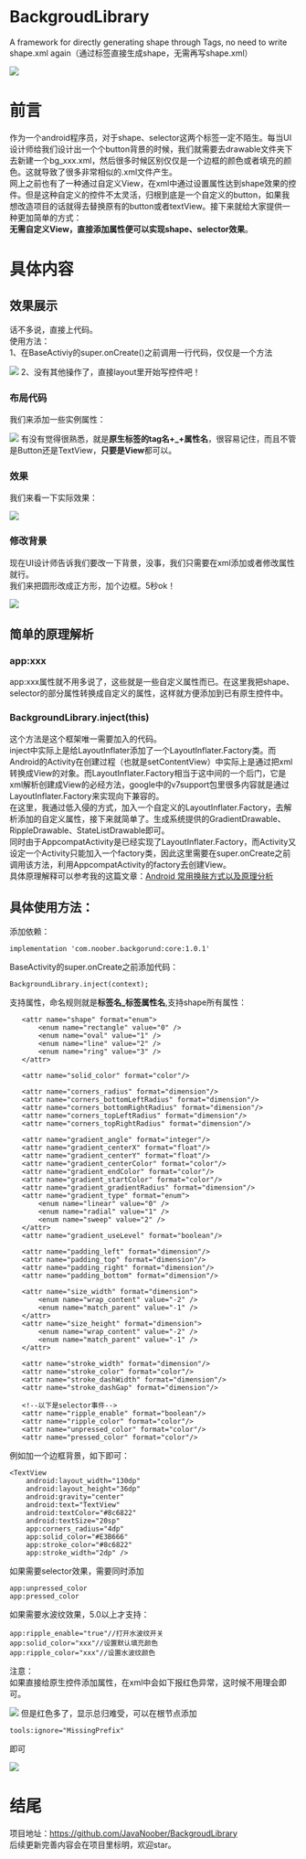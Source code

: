 # BackgroudLibrary
A framework for directly generating shape through Tags, no need to write shape.xml again（通过标签直接生成shape，无需再写shape.xml）


![](https://user-gold-cdn.xitu.io/2018/9/11/165c43b71b691bde?w=1258&h=346&f=png&s=64351)
# 前言
作为一个android程序员，对于shape、selector这两个标签一定不陌生。每当UI设计师给我们设计出一个个button背景的时候，我们就需要去drawable文件夹下去新建一个bg_xxx.xml，然后很多时候区别仅仅是一个边框的颜色或者填充的颜色。这就导致了很多非常相似的.xml文件产生。  
网上之前也有了一种通过自定义View，在xml中通过设置属性达到shape效果的控件。但是这种自定义的控件不太灵活，归根到底是一个自定义的button，如果我想改造项目的话就得去替换原有的button或者textView。接下来就给大家提供一种更加简单的方式：  
**无需自定义View，直接添加属性便可以实现shape、selector效果**。

# 具体内容
## 效果展示
话不多说，直接上代码。  
使用方法：  
1、在BaseActiviy的super.onCreate()之前调用一行代码，仅仅是一个方法

![](https://user-gold-cdn.xitu.io/2018/9/10/165c3fb848a781e0?w=1482&h=348&f=jpeg&s=81921)
2、没有其他操作了，直接layout里开始写控件吧！

### 布局代码
我们来添加一些实例属性：

![](https://user-gold-cdn.xitu.io/2018/9/10/165c3fe8b4fb7844?w=1836&h=1078&f=png&s=325855)
有没有觉得很熟悉，就是**原生标签的tag名+_+属性名**，很容易记住，而且不管是Button还是TextView，**只要是View**都可以。
### 效果
我们来看一下实际效果：

![](https://user-gold-cdn.xitu.io/2018/9/10/165c400590e01e22?w=296&h=629&f=gif&s=177296)

### 修改背景
现在UI设计师告诉我们要改一下背景，没事，我们只需要在xml添加或者修改属性就行。  
我们来把圆形改成正方形，加个边框。5秒ok！

![](https://user-gold-cdn.xitu.io/2018/9/10/165c402c9dd65991?w=1267&h=688&f=gif&s=1748267)

## 简单的原理解析
### app:xxx
app:xxx属性就不用多说了，这些就是一些自定义属性而已。在这里我把shape、selector的部分属性转换成自定义的属性，这样就方便添加到已有原生控件中。
### BackgroundLibrary.inject(this)
这个方法是这个框架唯一需要加入的代码。  
inject中实际上是给LayoutInflater添加了一个LayoutInflater.Factory类。而Android的Activity在创建过程（也就是setContentView）中实际上是通过把xml转换成View的对象。而LayoutInflater.Factory相当于这中间的一个后门，它是xml解析创建成View的必经方法，google中的v7support包里很多内容就是通过LayoutInflater.Factory来实现向下兼容的。  
在这里，我通过低入侵的方式，加入一个自定义的LayoutInflater.Factory，去解析添加的自定义属性，接下来就简单了。生成系统提供的GradientDrawable、RippleDrawable、StateListDrawable即可。  
同时由于AppcompatActivity是已经实现了LayoutInflater.Factory，而Activity又设定一个Activity只能加入一个factory类，因此这里需要在super.onCreate之前调用该方法，利用AppcompatActivity的factory去创建View。  
具体原理解释可以参考我的这篇文章：[Android 常用换肤方式以及原理分析](https://juejin.im/post/5b8f6dcde51d450e6a2dcadf)

## 具体使用方法：
添加依赖：

    implementation 'com.noober.backgorund:core:1.0.1'

BaseActivity的super.onCreate之前添加代码：

    BackgroundLibrary.inject(context);
支持属性，命名规则就是**标签名_标签属性名**,支持shape所有属性：

       <attr name="shape" format="enum">
           <enum name="rectangle" value="0" />
           <enum name="oval" value="1" />
           <enum name="line" value="2" />
           <enum name="ring" value="3" />
       </attr>

       <attr name="solid_color" format="color"/>

       <attr name="corners_radius" format="dimension"/>
       <attr name="corners_bottomLeftRadius" format="dimension"/>
       <attr name="corners_bottomRightRadius" format="dimension"/>
       <attr name="corners_topLeftRadius" format="dimension"/>
       <attr name="corners_topRightRadius" format="dimension"/>

       <attr name="gradient_angle" format="integer"/>
       <attr name="gradient_centerX" format="float"/>
       <attr name="gradient_centerY" format="float"/>
       <attr name="gradient_centerColor" format="color"/>
       <attr name="gradient_endColor" format="color"/>
       <attr name="gradient_startColor" format="color"/>
       <attr name="gradient_gradientRadius" format="dimension"/>
       <attr name="gradient_type" format="enum">
           <enum name="linear" value="0" />
           <enum name="radial" value="1" />
           <enum name="sweep" value="2" />
       </attr>
       <attr name="gradient_useLevel" format="boolean"/>

       <attr name="padding_left" format="dimension"/>
       <attr name="padding_top" format="dimension"/>
       <attr name="padding_right" format="dimension"/>
       <attr name="padding_bottom" format="dimension"/>

       <attr name="size_width" format="dimension">
           <enum name="wrap_content" value="-2" />
           <enum name="match_parent" value="-1" />
       </attr>
       <attr name="size_height" format="dimension">
           <enum name="wrap_content" value="-2" />
           <enum name="match_parent" value="-1" />
       </attr>

       <attr name="stroke_width" format="dimension"/>
       <attr name="stroke_color" format="color"/>
       <attr name="stroke_dashWidth" format="dimension"/>
       <attr name="stroke_dashGap" format="dimension"/>

       <!--以下是selector事件-->
       <attr name="ripple_enable" format="boolean"/>
       <attr name="ripple_color" format="color"/>
       <attr name="unpressed_color" format="color"/>
       <attr name="pressed_color" format="color"/>
    
例如加一个边框背景，如下即可：

    <TextView
        android:layout_width="130dp"
        android:layout_height="36dp"
        android:gravity="center"
        android:text="TextView"
        android:textColor="#8c6822"
        android:textSize="20sp"
        app:corners_radius="4dp"
        app:solid_color="#E3B666"
        app:stroke_color="#8c6822"
        app:stroke_width="2dp" />
        
如果需要selector效果，需要同时添加
    
    app:unpressed_color
    app:pressed_color

如果需要水波纹效果，5.0以上才支持：
    
    app:ripple_enable="true"//打开水波纹开关
    app:solid_color="xxx"//设置默认填充颜色
    app:ripple_color="xxx"//设置水波纹颜色

注意：  
如果直接给原生控件添加属性，在xml中会如下报红色异常，这时候不用理会即可。

![](https://user-gold-cdn.xitu.io/2018/9/11/165c43f215081b96?w=764&h=604&f=png&s=147211)
但是红色多了，显示总归难受，可以在根节点添加 

    tools:ignore="MissingPrefix" 
即可

![](https://user-gold-cdn.xitu.io/2018/9/11/165c44039942ecc4?w=848&h=468&f=png&s=134125)
# 结尾
项目地址：https://github.com/JavaNoober/BackgroudLibrary  
后续更新完善内容会在项目里标明，欢迎star。
